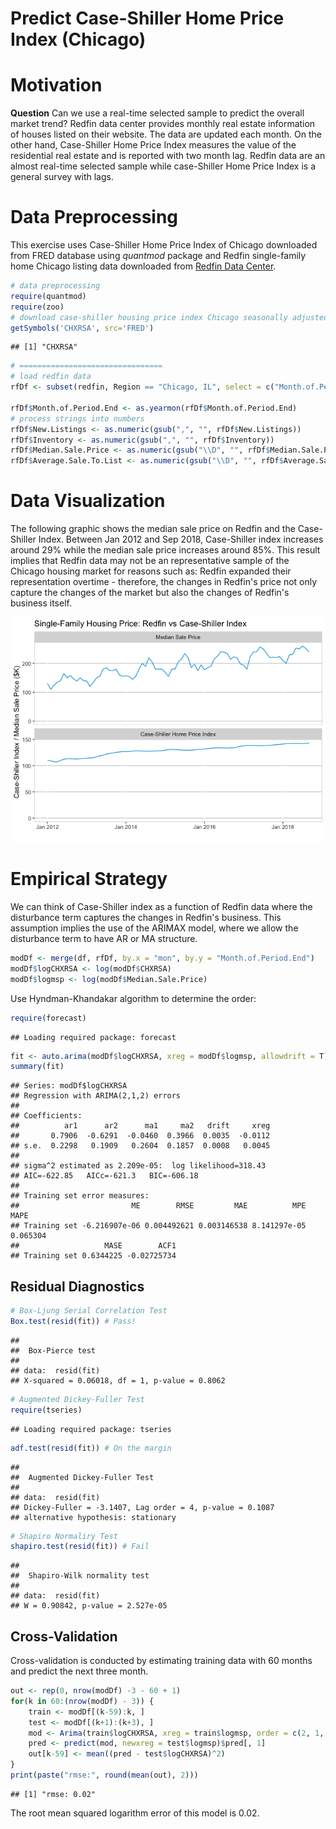 Predict Case-Shiller Home Price Index (Chicago)
================

Motivation
==========

**Question** Can we use a real-time selected sample to predict the overall market trend?
Redfin data center provides monthly real estate information of houses listed on their website. The data are updated each month. On the other hand, Case-Shiller Home Price Index measures the value of the residential real estate and is reported with two month lag. Redfin data are an almost real-time selected sample while case-Shiller Home Price Index is a general survey with lags.

Data Preprocessing
==================

This exercise uses Case-Shiller Home Price Index of Chicago downloaded from FRED database using *quantmod* package and Redfin single-family home Chicago listing data downloaded from [Redfin Data Center](https://www.redfin.com/blog/data-center).

``` r
# data preprocessing
require(quantmod)
require(zoo)
# download case-shiller housing price index Chicago seasonally adjusted
getSymbols('CHXRSA', src='FRED')
```

    ## [1] "CHXRSA"

``` r
# ================================
# load redfin data
rfDf <- subset(redfin, Region == "Chicago, IL", select = c("Month.of.Period.End", "Median.Sale.Price", "Homes.Sold", "New.Listings", "Inventory", "Days.on.Market", "Average.Sale.To.List"))

rfDf$Month.of.Period.End <- as.yearmon(rfDf$Month.of.Period.End)
# process strings into numbers
rfDf$New.Listings <- as.numeric(gsub(",", "", rfDf$New.Listings))
rfDf$Inventory <- as.numeric(gsub(",", "", rfDf$Inventory))
rfDf$Median.Sale.Price <- as.numeric(gsub("\\D", "", rfDf$Median.Sale.Price))
rfDf$Average.Sale.To.List <- as.numeric(gsub("\\D", "", rfDf$Average.Sale.To.List)) * 0.001
```

Data Visualization
==================

The following graphic shows the median sale price on Redfin and the Case-Shiller Index. Between Jan 2012 and Sep 2018, Case-Shiller index increases around 29% while the median sale price increases around 85%. This result implies that Redfin data may not be an representative sample of the Chicago housing market for reasons such as: Redfin expanded their representation overtime - therefore, the changes in Redfin's price not only capture the changes of the market but also the changes of Redfin's business itself.

![](predict-case-shiller-index_files/figure-markdown_github/eda_plot-1.png)

Empirical Strategy
==================

We can think of Case-Shiller index as a function of Redfin data where the disturbance term captures the changes in Redfin's business. This assumption implies the use of the ARIMAX model, where we allow the disturbance term to have AR or MA structure.

``` r
modDf <- merge(df, rfDf, by.x = "mon", by.y = "Month.of.Period.End")
modDf$logCHXRSA <- log(modDf$CHXRSA)
modDf$logmsp <- log(modDf$Median.Sale.Price)
```

Use Hyndman-Khandakar algorithm to determine the order:

``` r
require(forecast)
```

    ## Loading required package: forecast

``` r
fit <- auto.arima(modDf$logCHXRSA, xreg = modDf$logmsp, allowdrift = T)
summary(fit)
```

    ## Series: modDf$logCHXRSA 
    ## Regression with ARIMA(2,1,2) errors 
    ## 
    ## Coefficients:
    ##          ar1      ar2      ma1     ma2   drift     xreg
    ##       0.7906  -0.6291  -0.0460  0.3966  0.0035  -0.0112
    ## s.e.  0.2298   0.1909   0.2604  0.1857  0.0008   0.0045
    ## 
    ## sigma^2 estimated as 2.209e-05:  log likelihood=318.43
    ## AIC=-622.85   AICc=-621.3   BIC=-606.18
    ## 
    ## Training set error measures:
    ##                         ME        RMSE         MAE          MPE     MAPE
    ## Training set -6.216907e-06 0.004492621 0.003146538 8.141297e-05 0.065304
    ##                   MASE        ACF1
    ## Training set 0.6344225 -0.02725734

Residual Diagnostics
--------------------

``` r
# Box-Ljung Serial Correlation Test
Box.test(resid(fit)) # Pass!
```

    ## 
    ##  Box-Pierce test
    ## 
    ## data:  resid(fit)
    ## X-squared = 0.06018, df = 1, p-value = 0.8062

``` r
# Augmented Dickey-Fuller Test
require(tseries) 
```

    ## Loading required package: tseries

``` r
adf.test(resid(fit)) # On the margin
```

    ## 
    ##  Augmented Dickey-Fuller Test
    ## 
    ## data:  resid(fit)
    ## Dickey-Fuller = -3.1407, Lag order = 4, p-value = 0.1087
    ## alternative hypothesis: stationary

``` r
# Shapiro Normaliry Test
shapiro.test(resid(fit)) # Fail
```

    ## 
    ##  Shapiro-Wilk normality test
    ## 
    ## data:  resid(fit)
    ## W = 0.90842, p-value = 2.527e-05

Cross-Validation
----------------

Cross-validation is conducted by estimating training data with 60 months and predict the next three month.

``` r
out <- rep(0, nrow(modDf) -3 - 60 + 1)
for(k in 60:(nrow(modDf) - 3)) {
    train <- modDf[(k-59):k, ]
    test <- modDf[(k+1):(k+3), ]
    mod <- Arima(train$logCHXRSA, xreg = train$logmsp, order = c(2, 1, 2), seasonal = list(period = 1, order = c(0, 0, 0)), include.drift  =T) 
    pred <- predict(mod, newxreg = test$logmsp)$pred[, 1]
    out[k-59] <- mean((pred - test$logCHXRSA)^2)
}
print(paste("rmse:", round(mean(out), 2)))
```

    ## [1] "rmse: 0.02"

The root mean squared logarithm error of this model is 0.02.
